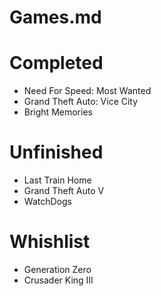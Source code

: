 # Games.md

# Completed
- Need For Speed: Most Wanted
- Grand Theft Auto: Vice City
- Bright Memories


# Unfinished
- Last Train Home
- Grand Theft Auto V
- WatchDogs

# Whishlist
- Generation Zero
- Crusader King III
